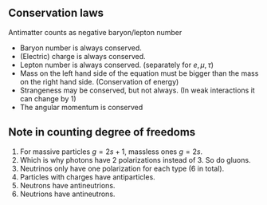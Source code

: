 ## Conservation laws
Antimatter counts as negative baryon/lepton number
- Baryon number is always conserved.
- (Electric) charge is always conserved.
- Lepton number is always conserved. (separately for $e,\mu,\tau$)
- Mass on the left hand side of the equation must be bigger than the mass on the right hand side. (Conservation of energy)
- Strangeness may be conserved, but not always. (In weak interactions it can change by 1)
- The angular momentum is conserved

## Note in counting degree of freedoms

1. For massive particles $g = 2s+1$, massless ones $g=2s$. 
2. Which is why photons have 2 polarizations instead of 3. So do gluons.
3. Neutrinos only have one polarization for each type (6 in total). 
4. Particles with charges have antiparticles.
5. Neutrons have antineutrions.
6. Neutrions have antineutrons.
